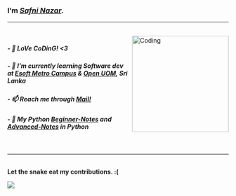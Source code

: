 <h3>I’m <i><a href='https://safnisha.mystrikingly.com/'>Safni Nazar</a></i>.</h3>
<hr>
<br>
<img align="right" alt="Coding" width="220" src="https://media.giphy.com/media/qgQUggAC3Pfv687qPC/giphy.gif">
<h5>- 👨‍ LoVe CoDinG! <3</h5>
<h5>- 🌱 I’m currently learning Software dev at <a href='https://esoft.lk/'>Esoft Metro Campus</a> & <a href='https://open.uom.lk/'>Open UOM</a>, Sri Lanka</h5>
<h5>- 📫 Reach me through <a href="mailto:shafninasar50@gmail.com">Mail!</a></h5>
<h5>- 🐍 My Python <a href='https://shafnisha.notion.site/Python-For-Beginners-07c600b75b6c49aea34f083c7b15e4e8'>Beginner-Notes</a> and <a href='https://shafnisha.notion.site/Python-advanced-61ec69ce3aa34d3597fd5410b15b20f3'>Advanced-Notes</a> in Python</h5> 
<br>
<hr>
<br> 
<b>Let the snake eat my contributions. :(</b>
<p align="left"> <img src="https://user-images.githubusercontent.com/120065120/212209674-07b3685e-1127-4f42-9871-3a423d343fa2.svg" /> </p>
<!-- ![snake gif](https://github.com/shafni50/shafni50/blob/output/github-contribution-grid-snake.gif) -->
</br>



